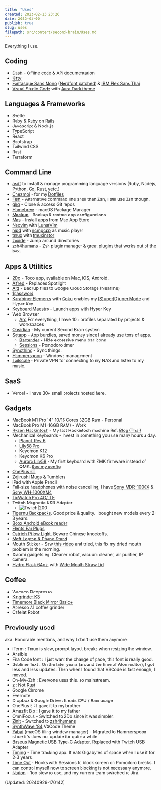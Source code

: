 ```yaml
---
title: "Uses"
created: 2022-02-13 23:26
date: 2023-03-06
publish: true
slug: uses
filepath: src/content/second-brain/Uses.md
---
```


Everything I use.

## Coding

*   [Dash](https://kapeli.com/dash) - Offline code & API documentation
*   [Kitty](https://sw.kovidgoyal.net/kitty)
*   [Fantasque Sans Mono](https://github.com/belluzj/fantasque-sans) ([Nerdfont patched](https://github.com/ryanoasis/nerd-fonts/tree/master/patched-fonts/FantasqueSansMono)) & [IBM Plex Sans Thai](https://github.com/IBM/plex/tree/master/IBM-Plex-Sans-Thai)
*   [Visual Studio Code](https://code.visualstudio.com) with [Aura Dark theme](https://github.com/daltonmenezes/aura-theme)

## Languages & Frameworks

*   Svelte
*   Ruby & Ruby on Rails
*   Javascript & Node.js
*   TypeScript
*   React
*   Bootstrap
*   Tailwind CSS
*   Rust
*   Terraform

## Command Line

*   [asdf](https://asdf-vm.com) to install & manage programming language versions (Ruby, Nodejs, Python, Go, Rust, yetc.)
*   [Chezmoi](https://www.chezmoi.io) - for my [Dotfiles](https://github.com/narze/dotfiles)
*   [Fish](https://fishshell.com) - Alternative command line shell than Zsh, I still use Zsh though.
*   [ghq](https://github.com/x-motemen/ghq) - Clone & access Git repos
*   [Homebrew](http://brew.sh) - macOS Package Manager
*   [Mackup](https://github.com/lra/mackup) - Backup & restore app configurations
*   [Mas](https://github.com/mas-cli/mas) - Install apps from Mac App Store
*   [Neovim](https://neovim.io) with [LunarVim](https://lunarvim.org)
*   [mpd](https://www.musicpd.org) with [ncmpcpp](https://rybczak.net/ncmpcpp) as music player
*   [tmux](https://github.com/tmux/tmux) with [tmuxinator](https://github.com/tmuxinator/tmuxinator)
*   [zoxide](https://github.com/ajeetdsouza/zoxide) - Jump around directories
*   [zsh4humans](https://github.com/romkatv/zsh4humans) - Zsh plugin manager & great plugins that works out of the box.

## Apps & Utilities

*   [2Do](https://www.2doapp.com) - Todo app, available on Mac, iOS, Android.
*   [Alfred](https://www.alfredapp.com) - Replaces Spotlight
*   [Arq](https://www.arqbackup.com) - Backup files to Google Cloud Storage (Nearline)
*   [1password](https://1password.com)
*   [Karabiner Elements](https://github.com/pqrs-org/Karabi,ner-Elements) with [Goku](https://github.com/yqrashawn/GokuRakuJoudo) enables my [(S)uper(D)uper Mode](https://github.com/jasonrudolph/keyboard/#super-duper-mode) and Hyper Key
*   [Keyboard Maestro](https://www.keyboardmaestro.com) - Launch apps with Hyper Key
*   Web Browser
    *   [Arc](https://arc.net) For everything, I have 10+ profiles separated by projects & workspaces
*   [Obsidian](https://obsidian.md) - My current Second Brain system
*   [Setapp](https://setapp.com) - App bundles, saved money since I already use tons of apps.
    *   [Bartender](https://setapp.com/apps/bartender) - Hide excessive menu bar icons
    *   [Sessions](https://setapp.com/apps/session) - Pomodoro timer
*   [Syncthing](https://syncthing.net) - Sync things.
*   [Hammerspoon](https://www.hammerspoon.org) - Windows management
*   [Tailscale](https://tailscale.com) - Private VPN for connecting to my NAS and listen to my music.

## SaaS

*   [Vercel](https://vercel.com) - I have 30+ small projects hosted here.

## Gadgets

*   MacBook M1 Pro 14" 10/16 Cores 32GB Ram - Personal
*   MacBook Pro M1 (16GB RAM) - Work
*   [Ryzen Hackintosh](https://github.com/narze/hackintosh-rog-strix-b550i-gaming) - My last Hackintosh machine Ref. [Blog (Thai)](https://narze.medium.com/the-last-hackintosh-1-%E0%B9%80%E0%B8%A1%E0%B8%B7%E0%B9%88%E0%B8%AD%E0%B8%95%E0%B9%89%E0%B8%AD%E0%B8%87%E0%B9%80%E0%B8%A5%E0%B8%B7%E0%B8%AD%E0%B8%81%E0%B8%A3%E0%B8%B0%E0%B8%AB%E0%B8%A7%E0%B9%88%E0%B8%B2%E0%B8%87-ryzen-%E0%B8%81%E0%B8%B1%E0%B8%9A-m1-35807baccab8)
*   Mechanical Keyboards - Invest in something you use many hours a day.
    *   [Planck Rev 6](https://drop.com/buy/planck-mechanical-keyboard)
    *   [Lily58 Pro](https://keyhive.xyz/shop/lily58)
    *   Keychron K12
    *   Keychron K6 Pro
    *   [Aurora Lily58](https://splitkb.com/collections/keyboard-kits/products/aurora-lily58-pcb-kit) - My first keyboard with ZMK firmware instead of QMK. [See my config](https://github.com/narze/zmk-config)
*   [OnePlus 6T](http://oneplus.com)
*   [Zojirushi](https://www.zojirushi.com) Mugs & Tumblers
*   iPad with Apple Pencil
*   Full-size headphones with noise cancelling, I have [Sony MDR-1000X](https://www.sony.co.th/en/electronics/headband-headphones/mdr-1000x) & [Sony WH-1000XM4](https://www.sony.co.th/en/electronics/headband-headphones/wh-1000xm4)
*   [TicWatch Pro 4G/LTE](https://www.mobvoi.com/us/pages/ticwatchpro4g)
*   Twitch Magnetic USB Adapter
    *   ![Twitch|200](/Images/Twitch_usb_adapter.png)
*   [Tigernu Backpacks](https://www.tigernustore.com). Good price & quality. I bought new models every 2-3 years.
*   [Boox Android eBook reader](https://www.amazon.com/BOOX-Nova-Pro-Reader-Android/dp/B07L95KPFM/ref=sr_1_2?keywords=boox+nova\&qid=1569171355\&s=electronics\&sr=1-2)
*   [Flents Ear Plugs](https://www.amazon.com/Flents-Quiet-Contour-Plugs-Pair/dp/B00IZCHYH2)
*   [Ostrich Pillow Light](https://ostrichpillow.com/products/ostrichpillow-light-reversible). Beware Chinese knockoffs.
*   [Moft Laptop & Phone Stand](https://www.moft.us)
*   Mouth Sticker - Saw [this video](https://www.youtube.com/watch?v=nl8LQrbMdqQ) and tried, this fix my dried mouth problem in the morning.
*   Xiaomi gadgets eg. Cleaner robot, vacuum cleaner, air purifier, IP camera.
*   [Hydro Flask 64oz.](https://www.hydroflask.com/64-oz-wide-mouth) with [Wide Mouth Straw Lid](https://www.hydroflask.com/wide-mouth-straw-lid)

## Coffee

*   Wacaco Picopresso
*   [Kingrinder K3](https://www.kingrinder.com)
*   [Timemore Black Mirror Basic+](https://en.timemore.com/taimochanpin/heijingdianzicheng/heijingbasicdianzicheng)
*   Apresso A1 coffee grinder
*   Cafelat Robot

## Previously used

aka. Honorable mentions, and why I don't use them anymore

*   iTerm : Tmux is slow, prompt layout breaks when resizing the window.
*   Ansible
*   Fira Code font : I just want the change of pace, this font is really good.
*   Sublime Text : On the later years (around the time of Atom editor), I got less and less updates. Then when I found that VSCode is fast enough, I moved.
*   Oh-My-Zsh : Everyone uses this, so mainstream.
*   [z](https://github.com/rupa/z) : Not [Rust](https://github.com/ajeetdsouza/zoxide)
*   Google Chrome
*   Evernote
*   Dropbox & Google Drive : It eats CPU / Ram usage
*   OnePlus 5 : I gave it to my brother
*   Amazfit Bip : I gave it to my father
*   [OmniFocus](https://www.omnigroup.com/omnifocus) - Switched to [2Do](https://www.2doapp.com) since it was simpler.
*   [Zinit](https://github.com/zdharma-continuum/zinit) - Switched to [zsh4humans](https://github.com/romkatv/zsh4humans)
*   [SynthWave '84](https://marketplace.visualstudio.com/items?itemName=RobbOwen.synthwave-vscode) VSCode Theme
*   [Yabai](https://github.com/koekeishiya/yabai) (macOS tiling window manager) - Migrated to Hammerspoon since it's does not update for quite a while
*   [Baseus Magnetic USB Type-C Adapter](https://www.aliexpress.com/item/32924186463.html?spm=a2g0s.9042311.0.0.31684c4dQKyJRk). Replaced with Twitch USB Adapter
*   [Timing](https://setapp.com/apps/timing) - Time tracking app. It eats Gigabytes of space when I use it for 2-3 years.
*   [Time Out](https://setapp.com/apps/time-out) - Hooks with Sessions to block screen on Pomodoro breaks. I can control myself now to screen blocking is not necessary anymore.
*   [Notion](https://notion.so) - Too slow to use, and my current team switched to Jira.

(Updated: 20240929-170142)
